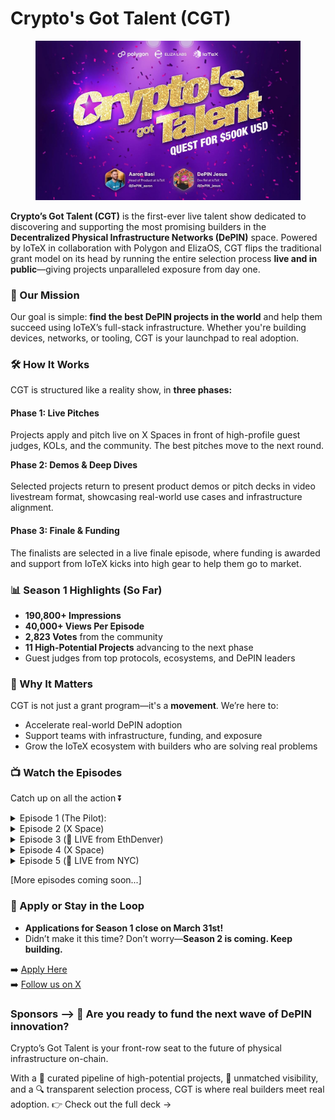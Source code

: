 # Crypto's Got Talent (CGT)

<figure><img src="../../.gitbook/assets/2025-02-28 10.52.15.jpg" alt=""><figcaption></figcaption></figure>

**Crypto’s Got Talent (CGT)** is the first-ever live talent show dedicated to discovering and supporting the most promising builders in the **Decentralized Physical Infrastructure Networks (DePIN)** space. Powered by IoTeX in collaboration with Polygon and ElizaOS, CGT flips the traditional grant model on its head by running the entire selection process **live and in public**—giving projects unparalleled exposure from day one.

### 🎯 Our Mission

Our goal is simple: **find the best DePIN projects in the world** and help them succeed using IoTeX’s full-stack infrastructure. Whether you're building devices, networks, or tooling, CGT is your launchpad to real adoption.

### 🛠️ How It Works

CGT is structured like a reality show, in **three phases:**

#### Phase 1: Live Pitches

Projects apply and pitch live on X Spaces in front of high-profile guest judges, KOLs, and the community. The best pitches move to the next round.

**Phase 2: Demos & Deep Dives**\
\
Selected projects return to present product demos or pitch decks in video livestream format, showcasing real-world use cases and infrastructure alignment.

#### Phase 3: Finale & Funding

The finalists are selected in a live finale episode, where funding is awarded and support from IoTeX kicks into high gear to help them go to market.

### 📊 Season 1 Highlights (So Far)

* **190,800+ Impressions**
* **40,000+ Views Per Episode**
* **2,823 Votes** from the community
* **11 High-Potential Projects** advancing to the next phase
* Guest judges from top protocols, ecosystems, and DePIN leaders

### 🚀 Why It Matters

CGT is not just a grant program—it's a **movement**. We’re here to:

* Accelerate real-world DePIN adoption
* Support teams with infrastructure, funding, and exposure
* Grow the IoTeX ecosystem with builders who are solving real problems

### 📺 Watch the Episodes

Catch up on all the action ⏬&#x20;

<details>

<summary>Episode 1 (The Pilot): </summary>

Kicking off with a bang—founders from DePIN projects [@deradnet](https://x.com/deradnet) and [@TheJamGalaxy](https://x.com/TheJamGalaxy) took the stage to pitch their ideas.&#x20;

A powerhouse panel featuring [@0xPolygon](https://x.com/0xPolygon) leaders [@degenrsc](https://x.com/degenrsc) & [@Smokey\_titan](https://x.com/Smokey_titan) alongside IoTeX’s [@DePIN\_aaron](https://x.com/DePIN_aaron), [@depin\_jesus](https://x.com/depin_jesus), & [@thebookofjoey](https://x.com/thebookofjoey) weighed in.\


**🔗 Link to the episode 👉** [**https://x.com/iotex\_io/status/1889043386272829473**](https://x.com/iotex_io/status/1889043386272829473)&#x20;

<img src="../../.gitbook/assets/Screen Shot 2025-03-27 at 1.24.12 PM.png" alt="" data-size="original">

</details>

<details>

<summary>Episode 2 (X Space)</summary>

DePIN projects Functionland, Xylon, Just Everything App, and IceCard take the stage—only a few will advance. Who’s got what it takes? Feat. insights from [@tsncrypto](https://x.com/tsncrypto), [@DePIN\_aaron](https://x.com/DePIN_aaron) & [@depin\_jesus](https://x.com/depin_jesus)

**🔗 Link to the episode 👉** [**https://x.com/iotex\_io/status/1893050842065818019**](https://x.com/iotex_io/status/1893050842065818019)

<img src="../../.gitbook/assets/Screen Shot 2025-03-27 at 1.35.32 PM.png" alt="" data-size="original">

</details>

<details>

<summary>Episode 3 (🚨 LIVE from EthDenver)</summary>

DePINs: DeCharge, Rentop, Rovr, Flashback, and Traxa DAO

**🔗 Link to the episode 👉** [**https://x.com/i/broadcasts/1MnxnwVWpjYKO**](https://x.com/i/broadcasts/1MnxnwVWpjYKO)

</details>

<details>

<summary>Episode 4 (X Space)</summary>

This week [@captur\_network](https://x.com/captur_network) [@Ecotrader\_io](https://x.com/Ecotrader_io) & [@Krako\_cloud](https://x.com/Krako_cloud) pitched their DePIN projects. Think they have a shot at $500k? Give it a listen and drop your comments below! Panelists: [@ScottFooMusic](https://x.com/ScottFooMusic) [@tsncrypto](https://x.com/tsncrypto) [@WOLF\_WebThree](https://x.com/WOLF_WebThree) [@depin\_jesus](https://x.com/depin_jesus) & [@DePIN\_aaron](https://x.com/DePIN_aaron)

**🔗 Link to the episode 👉** [**https://x.com/iotex\_io/status/1900605036687679725**](https://x.com/iotex_io/status/1900605036687679725)

<img src="../../.gitbook/assets/Screen Shot 2025-03-27 at 1.38.24 PM.png" alt="" data-size="original">

</details>

<details>

<summary>Episode 5 (🚨 LIVE from NYC)</summary>

Gen Pulse, Gargoyle, Axal, and LillyPad

**🔗 Link to the episode 👉** [**https://x.com/iotex\_io/status/1902841681831137308**](https://x.com/iotex_io/status/1902841681831137308)

</details>

\[More episodes coming soon...]

### 📝 Apply or Stay in the Loop

* **Applications for Season 1 close on March 31st!**
* Didn’t make it this time? Don’t worry—**Season 2 is coming. Keep building.**

➡️ [Apply Here](iotex-x-polygon-depin-grant.md)\
➡️ [Follow us on X](https://twitter.com/iotex_io)



### **Sponsors --> 🚀 Are you ready to fund the next wave of DePIN innovation?**

Crypto’s Got Talent is your front-row seat to the future of physical infrastructure on-chain.&#x20;

With a 🎯 curated pipeline of high-potential projects, 📢 unmatched visibility, and a 🔍 transparent selection process, CGT is where real builders meet real adoption. 👉 Check out the full deck →
